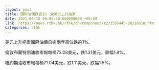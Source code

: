 ```yaml
---
layout: post
title: 國際油價跌逾1%　受美元上升拖累
date: 2021-06-18 06:01:58.000000000 +08:00
link: https://news.rthk.hk/rthk/ch/component/k2/1596443-20210618.htm
categories: rthk
---
```


美元上升拖累國際油價自逾兩年高位跌逾1%。

倫敦布蘭特期油收市報每桶73.08美元，跌1.31美元，跌幅1.8%。

紐約期油收市報每桶71.04美元，跌1.11美元，跌幅1.5%。
